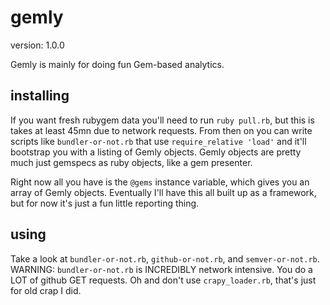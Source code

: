 gemly
=====

version: 1.0.0

Gemly is mainly for doing fun Gem-based analytics.


installing
-----------

If you want fresh rubygem data you'll need to run `ruby pull.rb`, but this is takes at least 45mn due to network requests.
From then on you can write scripts like `bundler-or-not.rb` that use `require_relative 'load'` and it'll bootstrap you with a listing of Gemly objects.
Gemly objects are pretty much just gemspecs as ruby objects, like a gem presenter.

Right now all you have is the `@gems` instance variable, which gives you an array of Gemly objects.
Eventually I'll have this all built up as a framework, but for now it's just a fun little reporting thing.


using
-----

Take a look at `bundler-or-not.rb`, `github-or-not.rb`, and `semver-or-not.rb`.
WARNING: `bundler-or-not.rb` is INCREDIBLY network intensive. You do a LOT of github GET requests.
Oh and don't use `crapy_loader.rb`, that's just for old crap I did.
